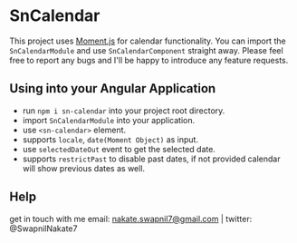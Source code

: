 # SnCalendar

This project uses [Moment.js] for calendar functionality. You can import the `SnCalendarModule` and use `SnCalendarComponent` straight away. Please feel free to report any bugs and I'll be happy to introduce any feature requests.

## Using into your Angular Application

- run `npm i sn-calendar` into your project root directory.
- import `SnCalendarModule` into your application.
- use `<sn-calendar>` element.
- supports `locale`, `date(Moment Object)` as input. 
- use `selectedDateOut` event to get the selected date.
- supports  `restrictPast` to disable past dates, if not provided calendar will show previous  dates as well.

## Help
get in touch with me email: nakate.swapnil7@gmail.com | twitter: @SwapnilNakate7

[Moment.js]:https://momentjs.com/